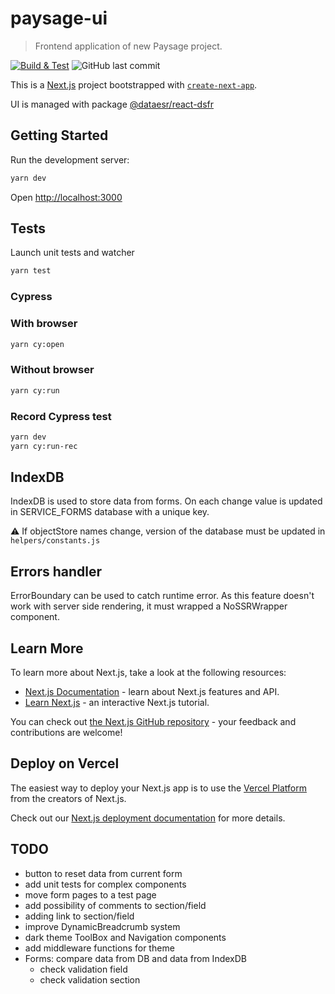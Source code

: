 # paysage-ui

> Frontend application of new Paysage project.

[![Build & Test](https://github.com/dataesr/dataesr-paysage/actions/workflows/tests.yml/badge.svg?branch=main)](https://github.com/dataesr/dataesr-paysage/actions/workflows/main.yml) ![GitHub last commit](https://img.shields.io/github/last-commit/dataesr/dataesr-paysage?color=purple)

This is a [Next.js](https://nextjs.org/) project bootstrapped
with [`create-next-app`](https://github.com/vercel/next.js/tree/canary/packages/create-next-app).

UI is managed with package [@dataesr/react-dsfr](https://www.npmjs.com/package/@dataesr/react-dsfr)

## Getting Started

Run the development server:

```bash
yarn dev
```

Open [http://localhost:3000](http://localhost:3000)

## Tests

Launch unit tests and watcher

```bash
yarn test
```

### Cypress

### With browser

```bash
yarn cy:open 
```

### Without browser

```bash
yarn cy:run 
```

### Record Cypress test

```bash
yarn dev
yarn cy:run-rec
```

## IndexDB

IndexDB is used to store data from forms. On each change value is updated in SERVICE_FORMS database with a unique key.

:warning: If objectStore names change, version of the database must be updated in `helpers/constants.js`

## Errors handler

ErrorBoundary can be used to catch runtime error. As this feature doesn't work with server side rendering, it must wrapped a NoSSRWrapper component.

## Learn More

To learn more about Next.js, take a look at the following resources:

- [Next.js Documentation](https://nextjs.org/docs) - learn about Next.js features and API.
- [Learn Next.js](https://nextjs.org/learn) - an interactive Next.js tutorial.

You can check out [the Next.js GitHub repository](https://github.com/vercel/next.js/) - your feedback and contributions
are welcome!

## Deploy on Vercel

The easiest way to deploy your Next.js app is to use
the [Vercel Platform](https://vercel.com/new?utm_medium=default-template&filter=next.js&utm_source=create-next-app&utm_campaign=create-next-app-readme)
from the creators of Next.js.

Check out our [Next.js deployment documentation](https://nextjs.org/docs/deployment) for more details.

## TODO

* button to reset data from current form
* add unit tests for complex components
* move form pages to a test page
* add possibility of comments to section/field
* adding link to section/field 
* improve DynamicBreadcrumb system
* dark theme ToolBox and Navigation components
* add middleware functions for theme
* Forms: compare data from DB and data from IndexDB
  * check validation field
  * check validation section
